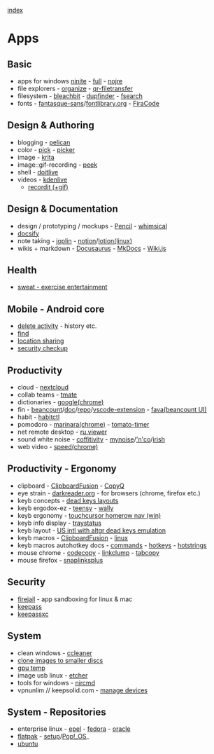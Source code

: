 [index](README.md#links)

# Apps

## Basic

* apps for windows [ninite](https://ninite.com/7zip-adoptjavax11-adoptjavax8-chrome-classicstart-discord-irfanview-klitecodecs-winamp-windirstat-winmerge/) - [full](https://ninite.com/7zip-adoptjavax11-adoptjavax8-adoptjdkx11-adoptjdkx8-chrome-classicstart-discord-dropbox-googlebackupandsync-irfanview-klitecodecs-qbittorrent-steam-winamp-windirstat-winmerge/) - [nojre](https://ninite.com/7zip-chrome-classicstart-discord-irfanview-klitecodecs-winamp-windirstat-winmerge/)
* file explorers - [organize](https://github.com/tfeldmann/organize) - [qr-filetransfer](https://github.com/sdushantha/qr-filetransfer)
* filesystem - [bleachbit](https://www.bleachbit.org/) - [dupfinder](https://www.auslogics.com/en/software/duplicate-file-finder/) - [fsearch](https://github.com/cboxdoerfer/fsearch)
* fonts - [fantasque-sans](https://github.com/belluzj/fantasque-sans)/[fontlibrary.org](https://fontlibrary.org/en/font/fantasque-sans-mono) - [FiraCode](https://github.com/tonsky/FiraCode)

## Design & Authoring

* blogging - [pelican](https://blog.getpelican.com/)
* color - [pick](https://kryogenix.org/code/pick/) - [picker](https://www.compose.com/)
* image - [krita](https://krita.org/)
* image::gif-recording - [peek](https://github.com/phw/peek)
* shell - [doitlive](https://github.com/sloria/doitlive)
* videos - [kdenlive](https://kdenlive.org/en/)
  - [recordit (+gif)](https://recordit.co/)

## Design & Documentation

* design / prototyping / mockups - [Pencil](http://pencil.evolus.vn/Default.html) - [whimsical](https://whimsical.com/)
* [docsify](https://docsify.js.org/#/?id=docsify)
* note taking - [joplin](https://joplinapp.org/) - [notion](https://notion.so/)/[lotion(linux)](https://github.com/puneetsl/lotion)
* wikis + markdown - [Docusaurus](https://docusaurus.io/) - [MkDocs](https://www.mkdocs.org) - [Wiki.js](https://wiki.js.org/)

## Health

* [sweat - exercise entertainment](https://github.com/jmacdotorg/sweat)

## Mobile - Android core

* [delete activity](https://myactivity.google.com/delete-activity?hl=en) - history etc.
* [find](https://www.google.com/android/find?hl=pt-PT)
* [location sharing](https://myaccount.google.com/locationsharing)
* [security checkup](https://myaccount.google.com/security-checkup)

## Productivity

* cloud - [nextcloud](https://nextcloud.com/install/)
* collab teams - [tmate](https://tmate.io/)
* dictionaries - [google(chrome)](https://chrome.google.com/webstore/detail/google-dictionary-by-goog/mgijmajocgfcbeboacabfgobmjgjcoja)
* fin - [beancount](http://furius.ca/beancount/)/[doc](https://beancount.github.io/docs/)/[repo](https://github.com/beancount/beancount)/[vscode-extension](https://marketplace.visualstudio.com/items?itemName=Lencerf.beancount) - [fava(beancount UI)](https://beancount.github.io/fava/)
* habit - [habitctl](https://github.com/blinry/habitctl)
* pomodoro - [marinara(chrome)](https://chrome.google.com/webstore/detail/marinara-pomodoro%C2%AE-assist/lojgmehidjdhhbmpjfamhpkpodfcodef) - [tomato-timer](https://tomato-timer.com/)
* net remote desktop - [ru.viewer](https://www.remoteutilities.com/download/)
* sound white noise - [coffitivity](https://coffitivity.com/) - [mynoise](https://mynoise.net/)/['n'co](https://mynoise.net/NoiseMachines/whiteNoiseGenerator.php)/[irish](https://mynoise.net/NoiseMachines/windSeaRainNoiseGenerator.php)
* web video - [speed(chrome)](https://chrome.google.com/webstore/detail/video-speed-controller/nffaoalbilbmmfgbnbgppjihopabppdk?hl=en)

## Productivity - Ergonomy

* clipboard - [ClipboardFusion](https://www.clipboardfusion.com/Macros/) - [CopyQ](https://github.com/hluk/CopyQ)
* eye strain - [darkreader.org](https://darkreader.org/) - for browsers (chrome, firefox etc.)
* keyb concepts - [dead keys layouts](https://en.wikipedia.org/wiki/Dead_key)
* keyb ergodox-ez - [teensy](https://www.pjrc.com/teensy/loader.html) - [wally](https://github.com/zsa/wally#wally)
* keyb ergonomy - [touchcursor homerow nav (win)](http://martin-stone.github.io/touchcursor/)
* keyb info display - [traystatus](https://www.traystatus.com/)
* keyb layout - [US intl with altgr dead keys emulation](https://github.com/pieter-degroote/UltimateKEYS)
* keyb macros - [ClipboardFusion](https://www.clipboardfusion.com/Macros/) - [linux](https://github.com/MaxPleaner/linux-keyboard-macros)
* keyb macros autohotkey docs - [commands](https://autohotkey.com/docs/commands/) - [hotkeys](https://autohotkey.com/docs/Hotkeys.htm) - [hotstrings](https://autohotkey.com/docs/Hotstrings.htm)
* mouse chrome - [codecopy](https://chrome.google.com/webstore/detail/codecopy/fkbfebkcoelajmhanocgppanfoojcdmg) - [linkclump](https://chrome.google.com/webstore/detail/linkclump/lfpjkncokllnfokkgpkobnkbkmelfefj) - [tabcopy](https://chrome.google.com/webstore/detail/tabcopy/micdllihgoppmejpecmkilggmaagfdmb)
* mouse firefox - [snaplinksplus](https://addons.mozilla.org/en-US/firefox/addon/snaplinksplus/)

## Security

* [firejail](https://firejail.wordpress.com/) - app sandboxing for linux & mac
* [keepass](https://keepass.info/)
* [keepassxc](https://keepassxc.org/)

## System

* clean windows - [ccleaner](https://www.ccleaner.com/ccleaner/download)
* [clone images to smaller discs](https://www.reneelab.biz/download-center/renee-becca)
* [gpu temp](http://www.gputemp.com/)
* image usb linux - [etcher](https://www.balena.io/etcher/)
* tools for windows - [nircmd](http://nircmd.nirsoft.net/changeappvolume.html)
* vpnunlim // keepsolid.com - [manage devices](https://my.keepsolid.com/products/vpn/)

## System - Repositories

* enterprise linux - [epel](https://dl.fedoraproject.org/pub/epel/) - [fedora](https://apps.fedoraproject.org/packages/) - [oracle](http://yum.oracle.com/)
* [flatpak](https://flathub.org/home) - [setup](https://flatpak.org/setup/)/[Pop!_OS](https://flatpak.org/setup/Pop!_OS/)_
* [ubuntu](https://packages.ubuntu.com/search?keywords=search)

